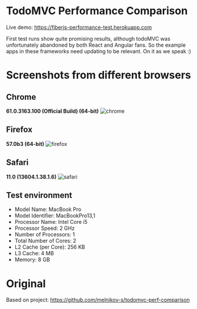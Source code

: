 # TodoMVC Performance Comparison

Live demo: https://fiberjs-performance-test.herokuapp.com

First test runs show quite promising results, although todoMVC was unfortunately abandoned by both React and Angular fans.
So the example apps in these frameworks need updating to be relevant. On it as we speak :)

# Screenshots from different browsers

## Chrome
**61.0.3163.100 (Official Build) (64-bit)**
![chrome](https://github.com/FiberJS/todoMVC-performance-test/blob/master/screenshots/chrome.png?v=2)

## Firefox
**57.0b3 (64-bit)**
![firefox](https://github.com/FiberJS/todoMVC-performance-test/blob/master/screenshots/firefox.png?v=2)

## Safari
**11.0 (13604.1.38.1.6)**
![safari](https://github.com/FiberJS/todoMVC-performance-test/blob/master/screenshots/safari.png?v=2)

## Test environment
- Model Name:	MacBook Pro
- Model Identifier:	MacBookPro13,1
- Processor Name:	Intel Core i5
- Processor Speed:	2 GHz
- Number of Processors:	1
- Total Number of Cores:	2
- L2 Cache (per Core):	256 KB
- L3 Cache:	4 MB
- Memory:	8 GB

# Original
Based on project: https://github.com/melnikov-s/todomvc-perf-comparison
